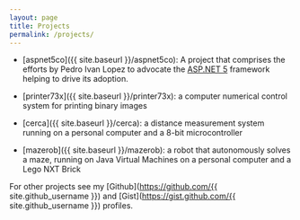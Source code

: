 ```yaml
---
layout: page
title: Projects
permalink: /projects/
---
```


- [aspnet5co]({{ site.baseurl }}/aspnet5co): A project that comprises the
  efforts by Pedro Ivan Lopez to advocate the [ASP.NET 5](http://www.asp.net/vnext)
  framework helping to drive its adoption.

- [printer73x]({{ site.baseurl }}/printer73x): a computer numerical control
  system for printing binary images

- [cerca]({{ site.baseurl }}/cerca): a distance measurement system running on a
  personal computer and a 8-bit microcontroller

- [mazerob]({{ site.baseurl }}/mazerob): a robot that autonomously solves a
  maze, running on Java Virtual Machines on a personal computer and a Lego NXT
  Brick

For other projects see my [Github](https://github.com/{{ site.github_username }})
and [Gist](https://gist.github.com/{{ site.github_username }}) profiles.
